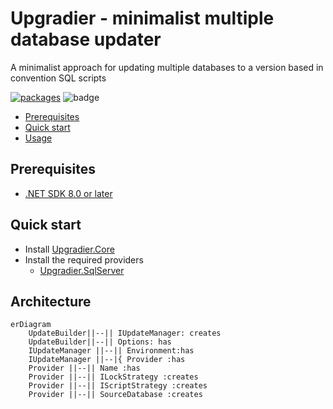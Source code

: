 # Upgradier - minimalist multiple database updater

A minimalist approach for updating multiple databases to a version based in convention SQL scripts

[![packages](https://github.com/NetDefender/Ugradier/actions/workflows/packages.yml/badge.svg)](https://github.com/NetDefender/Ugradier/actions/workflows/packages.yml)
![badge](https://img.shields.io/endpoint?url=https://gist.githubusercontent.com/NetDefender/d51c51b9b1e64ce740782fe8db02a889/raw/code-coverage-upgradier.json)

- [Prerequisites](#prerequisites)
- [Quick start](#quick-start)
- [Usage](#usage)

## Prerequisites
- [.NET SDK 8.0 or later](https://www.microsoft.com/net/download)


## Quick start

- Install [Upgradier.Core](https://www.nuget.org/packages/Upgradier.Core)
- Install the required providers
    - [Upgradier.SqlServer](https://www.nuget.org/packages/Upgradier.SqlServer)

## Architecture

```mermaid
erDiagram
    UpdateBuilder||--|| IUpdateManager: creates
    UpdateBuilder||--|| Options: has
    IUpdateManager ||--|| Environment:has
    IUpdateManager ||--|{ Provider :has
    Provider ||--|| Name :has
    Provider ||--|| ILockStrategy :creates
    Provider ||--|| IScriptStrategy :creates
    Provider ||--|| SourceDatabase :creates
```